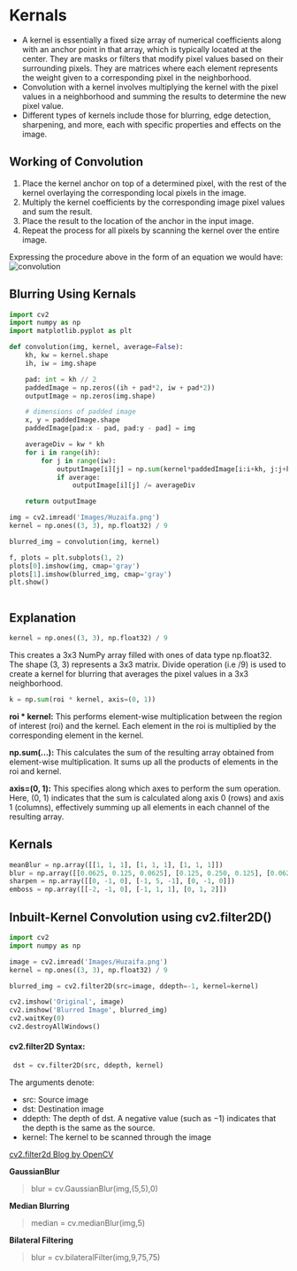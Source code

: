 # Kernals

- A kernel is essentially a fixed size array of numerical coefficients along with an anchor point in that array, which is typically located at the center. They are masks or filters that modify pixel values based on their surrounding pixels. They are matrices where each element represents the weight given to a corresponding pixel in the neighborhood.
- Convolution with a kernel involves multiplying the kernel with the pixel values in a neighborhood and summing the results to determine the new pixel value.
- Different types of kernels include those for blurring, edge detection, sharpening, and more, each with specific properties and effects on the image.

## Working of Convolution

1. Place the kernel anchor on top of a determined pixel, with the rest of the kernel overlaying the corresponding local pixels in the image.
2. Multiply the kernel coefficients by the corresponding image pixel values and sum the result.
3. Place the result to the location of the anchor in the input image.
4. Repeat the process for all pixels by scanning the kernel over the entire image.

Expressing the procedure above in the form of an equation we would have:
![convolution](https://github.com/ToheedAsghar/Practice_CV/assets/121859513/0097886c-d834-4cde-821d-061d1014ef85)


## Blurring Using Kernals

```python
import cv2
import numpy as np
import matplotlib.pyplot as plt

def convolution(img, kernel, average=False):
    kh, kw = kernel.shape
    ih, iw = img.shape

    pad: int = kh // 2
    paddedImage = np.zeros((ih + pad*2, iw + pad*2))
    outputImage = np.zeros(img.shape)

    # dimensions of padded image
    x, y = paddedImage.shape
    paddedImage[pad:x - pad, pad:y - pad] = img

    averageDiv = kw * kh
    for i in range(ih):
        for j in range(iw):
            outputImage[i][j] = np.sum(kernel*paddedImage[i:i+kh, j:j+kw])
            if average:
                outputImage[i][j] /= averageDiv

    return outputImage

img = cv2.imread('Images/Huzaifa.png')
kernel = np.ones((3, 3), np.float32) / 9

blurred_img = convolution(img, kernel)

f, plots = plt.subplots(1, 2)
plots[0].imshow(img, cmap='gray')
plots[1].imshow(blurred_img, cmap='gray')
plt.show()



```

## Explanation

```python
kernel = np.ones((3, 3), np.float32) / 9
```

This creates a 3x3 NumPy array filled with ones of data type np.float32. The shape (3, 3) represents a 3x3 matrix.
Divide operation (i.e /9) is used to create a kernel for blurring that averages the pixel values in a 3x3 neighborhood.

```python
k = np.sum(roi * kernel, axis=(0, 1))
```

**roi * kernel:** This performs element-wise multiplication between the region of interest (roi) and the kernel. Each element in the roi is multiplied by the corresponding element in the kernel.

**np.sum(...):** This calculates the sum of the resulting array obtained from element-wise multiplication. It sums up all the products of elements in the roi and kernel.

**axis=(0, 1):** This specifies along which axes to perform the sum operation. Here, (0, 1) indicates that the sum is calculated along axis 0 (rows) and axis 1 (columns), effectively summing up all elements in each channel of the resulting array.


## Kernals

```python
meanBlur = np.array([[1, 1, 1], [1, 1, 1], [1, 1, 1]])
blur = np.array([[0.0625, 0.125, 0.0625], [0.125, 0.250, 0.125], [0.0625, 0.125, 0.0625]])
sharpen = np.array([[0, -1, 0], [-1, 5, -1], [0, -1, 0]])
emboss = np.array([[-2, -1, 0], [-1, 1, 1], [0, 1, 2]])
```

## Inbuilt-Kernel Convolution using cv2.filter2D()

```python
import cv2
import numpy as np

image = cv2.imread('Images/Huzaifa.png')
kernel = np.ones((3, 3), np.float32) / 9

blurred_img = cv2.filter2D(src=image, ddepth=-1, kernel=kernel)

cv2.imshow('Original', image)
cv2.imshow('Blurred Image', blurred_img)
cv2.waitKey(0)
cv2.destroyAllWindows()
```
#### cv2.filter2D Syntax:

```python
 dst = cv.filter2D(src, ddepth, kernel)
```

The arguments denote:
- src: Source image
- dst: Destination image
- ddepth: The depth of dst. A negative value (such as −1) indicates that the depth is the same as the source.
- kernel: The kernel to be scanned through the image

[cv2.filter2d Blog by OpenCV](https://docs.opencv.org/3.4/d4/dbd/tutorial_filter_2d.html)

**GaussianBlur**
> blur = cv.GaussianBlur(img,(5,5),0)

**Median Blurring**
> median = cv.medianBlur(img,5)

**Bilateral Filtering**
> blur = cv.bilateralFilter(img,9,75,75)

